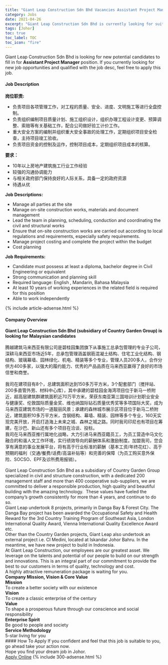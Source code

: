 ```yaml
---
title: "Giant Leap Construction Sdn Bhd Vacancies Assistant Project Manager" 
category: Jobs 
date: 2021-04-26 
excerpt: "Giant Leap Construction Sdn Bhd is currently looking for suitable person to fill in the Assistant Project Manager which based in Johor" 
tags: [Johor] 
toc: true 
toc_label: TOC 
toc_icon: "fire" 
--- 
```


<p>Giant Leap Construction Sdn Bhd is looking for new potential candidates to fill in for <b>Assistant Project Manager</b> position. If you currently looking for new job opportunities and qualified with the job desc, feel free to apply this job.
</p><div><div><h4>Job Description</h4></div><div><div><span><div><div><div><strong>&#23703;&#20301;&#32844;&#36131;:</strong></div></div><ul><li>&#36127;&#36131;&#39033;&#30446;&#21508;&#39033;&#31649;&#29702;&#24037;&#20316;&#65292;&#23545;&#24037;&#31243;&#30340;&#36136;&#37327;&#12289;&#23433;&#20840;&#12289;&#36827;&#24230;&#12289;&#25991;&#26126;&#26045;&#24037;&#31561;&#36827;&#34892;&#20840;&#30424;&#25511;&#21046;&#12290;</li><li>&#36127;&#36131;&#32452;&#32455;&#32534;&#21046;&#39033;&#30446;&#36136;&#37327;&#35745;&#21010;&#12289;&#26045;&#24037;&#32452;&#32455;&#35774;&#35745;&#65292;&#32452;&#32455;&#21150;&#29702;&#24037;&#31243;&#35774;&#35745;&#21464;&#26356;&#12289;&#39044;&#31639;&#35843;&#25972;&#12289;&#32034;&#36180;&#31561;&#26377;&#20851;&#22522;&#30784;&#24037;&#20316;&#65292;&#37197;&#21512;&#20844;&#21496;&#20570;&#22909;&#39564;&#24037;&#35745;&#20215;&#24037;&#20316;&#12290;</li><li>&#37325;&#22823;&#23433;&#20840;&#26041;&#26696;&#30340;&#32534;&#21046;&#24182;&#32452;&#32455;&#37325;&#22823;&#23433;&#20840;&#20107;&#25925;&#30340;&#22788;&#29702;&#24037;&#20316;&#65292;&#23450;&#26399;&#32452;&#32455;&#39033;&#30446;&#23433;&#20840;&#26816;&#26597;&#65292;&#20027;&#25345;&#39033;&#30446;&#31459;&#24037;&#39564;&#25910;&#12290;</li><li>&#36127;&#36131;&#39033;&#30446;&#36164;&#37329;&#30340;&#25511;&#21046;&#21450;&#36816;&#20316;&#65292;&#25511;&#21046;&#39033;&#30446;&#25104;&#26412;&#65292;&#23450;&#26399;&#32452;&#32455;&#39033;&#30446;&#25104;&#26412;&#30340;&#26680;&#31639;&#12290;</li></ul><div><strong>&#35201;&#27714;&#65306;</strong></div><ul><li>10&#24180;&#20197;&#19978;&#25151;&#22320;&#20135;&#24314;&#31569;&#26045;&#24037;&#34892;&#19994;&#24037;&#20316;&#32463;&#39564;</li><li>&#36739;&#24378;&#30340;&#27807;&#36890;&#21327;&#35843;&#33021;&#21147;</li><li>&#19982;&#30456;&#20851;&#25919;&#24220;&#37096;&#38376;&#20445;&#25345;&#33391;&#22909;&#30340;&#20154;&#38469;&#20851;&#31995;&#65292;&#20855;&#22791;&#19968;&#23450;&#30340;&#25919;&#24220;&#36164;&#28304;</li><li>&#24453;&#36935;&#20174;&#20248;</li></ul><div><strong>Job Descriptions:</strong></div><ul><li>Manage all parties at the site</li><li>Manage on-site construction works, materials and document management</li><li>Lead the team in planning, scheduling, conduction and coordinating the civil and structural works</li><li>Ensure that on-site construction works are carried out according to local regulations and requirements, especially safety requirements.</li><li>Manage project costing and complete the project within the budget</li><li>Cost planning</li></ul><div><strong>Job Requirements:</strong></div><ul><li>Candidate must possess at least a diploma, bachelor degree in Civil Engineering or equivalent</li><li>Strong communication and planning skill</li><li>Required language: English , Mandarin, Bahasa Malaysia</li><li>At least 10 years of working experiences in the related field is required for this position</li><li>Able to work independently</li></ul></div></span></div></div></div> 
{% include article-adsense.html %} 
<div><div><h4>Company Overview</h4></div><div><div><span><div><div>
<strong>Giant Leap Construction Sdn Bhd (subsidiary of Country Garden Group) is looking for Malaysian candidates</strong><br>
	&#160;</div>
<div>
	&#33150;&#36234;&#24314;&#31569;&#39532;&#26469;&#35199;&#20122;&#26377;&#38480;&#20844;&#21496;&#26159;&#30887;&#26690;&#22253;&#38598;&#22242;&#26071;&#19979;&#20174;&#20107;&#26045;&#24037;&#24635;&#25215;&#21253;&#31649;&#29702;&#30340;&#19987;&#19994;&#23376;&#20844;&#21496;&#65292;&#28145;&#32789;&#39532;&#26469;&#35199;&#20122;&#24066;&#22330;&#36817;5&#24180;&#65292;&#24635;&#25215;&#21253;&#31649;&#29702;&#28085;&#30422;&#38050;&#31563;&#28151;&#20957;&#22303;&#32467;&#26500;&#12289;&#20303;&#23429;&#24037;&#19994;&#21270;&#32467;&#26500;&#12289;&#38050;&#32467;&#26500;&#12289;&#29627;&#29827;&#24149;&#22681;&#12289;&#22253;&#26519;&#32511;&#21270;&#12289;&#26426;&#30005;&#12289;&#31934;&#35013;&#31561;&#22810;&#20010;&#19987;&#19994;&#65292;&#31649;&#29702;&#20154;&#21592;200&#22810;&#20154;&#65292;&#21512;&#20316;&#20998;&#20379;&#26041;400&#22810;&#23478;&#65292;&#20197;&#24378;&#22823;&#30340;&#23653;&#32422;&#33021;&#21147;&#12289;&#20248;&#31168;&#30340;&#20135;&#21697;&#21697;&#36136;&#22312;&#39532;&#26469;&#35199;&#20122;&#36194;&#24471;&#20102;&#33391;&#22909;&#30340;&#24066;&#22330;&#20449;&#35465;&#21644;&#21830;&#35465;&#12290;</div>
<div>
<br>
	&#25105;&#21496;&#22312;&#24314;&#39033;&#30446;&#26377;8&#20010;&#65292;&#24635;&#24314;&#31569;&#38754;&#31215;&#36798;&#21040;150&#22810;&#19975;&#24179;&#26041;&#31859;&#65292;3&#20010;&#37197;&#22871;&#37096;&#38376;&#65288;&#25605;&#25292;&#31449;&#12289;200&#22810;&#30452;&#31649;&#22806;&#21171;&#12289;&#26448;&#26009;&#20013;&#24515;&#24211;&#65289;&#65292;&#20854;&#20013;&#25215;&#24314;&#30340;&#30887;&#26690;&#22253;&#37329;&#28023;&#28286;&#39033;&#30446;&#20301;&#20110;&#26032;&#39532;&#19968;&#26725;&#38468;&#36817;&#65292;&#36229;&#39640;&#23618;&#24314;&#31569;&#32676;&#24314;&#31569;&#38754;&#31215;&#36817;70&#19975;&#24179;&#26041;&#31859;&#65292;&#33635;&#33719;&#19996;&#21335;&#20122;&#31532;&#19977;&#22269;&#22521;&#35757;&#35745;&#21010;&#32844;&#19994;&#23433;&#20840;&#19982;&#20581;&#24247;&#22870;&#12289;&#20262;&#25958;&#22269;&#38469;&#36136;&#37327;&#37329;&#22870;&#12289;&#32500;&#20063;&#32435;&#22269;&#38469;&#38075;&#30707;&#36136;&#37327;&#20248;&#31168;&#22870;&#31561;&#22810;&#39033;&#22269;&#38469;&#22823;&#22870;&#65292;&#25104;&#20026;&#39532;&#26469;&#35199;&#20122;&#24314;&#31569;&#24066;&#22330;&#30340;&#19968;&#36947;&#38739;&#20029;&#39118;&#26223;&#65307;&#25215;&#24314;&#30340;&#26862;&#26519;&#22478;&#24066;&#23637;&#31034;&#21306;&#39033;&#30446;&#20301;&#20110;&#26032;&#39532;&#20108;&#26725;&#38468;&#36817;&#65292;&#24314;&#31569;&#38754;&#31215;10&#22810;&#19975;&#24179;&#26041;&#31859;&#65292;&#21547;&#38050;&#32467;&#26500;&#12289;&#24149;&#22681;&#12289;&#31934;&#35013;&#12289;&#22253;&#26519;&#31561;&#22810;&#20010;&#19987;&#19994;&#65292;160&#22825;&#23454;&#29616;&#23436;&#32654;&#24320;&#25918;&#65292;&#24320;&#21551;&#25171;&#36896;&#28023;&#19978;&#26410;&#26469;&#20043;&#22478;&#12289;&#26862;&#26519;&#20043;&#22478;&#20043;&#36335;&#12290;&#21516;&#26102;&#25105;&#21496;&#21360;&#23612;&#20063;&#26377;&#39033;&#30446;&#22312;&#31609;&#24314;&#65292;&#22312;&#27801;&#24052;&#12289;&#26032;&#23665;&#36824;&#26377;&#22810;&#20010;&#39033;&#30446;&#22312;&#27965;&#35848;&#12289;&#25237;&#26631;&#12290;</div>
<div>
	&#25105;&#21496;&#22312;&#39532;&#26469;&#35199;&#20122;&#25512;&#34892;&#23646;&#22320;&#21270;&#25112;&#30053;&#65292;&#22823;&#21147;&#24341;&#36827;&#39532;&#26469;&#35199;&#20122;&#31821;&#21592;&#24037;&#65292;&#20026;&#21592;&#24037;&#33829;&#36896;&#20013;&#39532;&#25991;&#21270;&#34701;&#21512;&#30340;&#21644;&#35856;&#20154;&#25991;&#24037;&#20316;&#29615;&#22659;&#65292;&#23454;&#34892;&#32489;&#25928;&#23548;&#21521;&#30340;&#34218;&#37228;&#20307;&#31995;&#21644;&#28608;&#21169;&#21046;&#24230;&#12290;&#21152;&#30431;&#25105;&#21496;&#65292;&#24744;&#20250;&#20139;&#26377;&#28385;&#24847;&#30340;&#20107;&#19994;&#21457;&#23637;&#24179;&#21488;&#65292;&#23558;&#26377;&#39640;&#20110;&#34892;&#19994;&#26631;&#20934;&#30340;&#34218;&#37228;&#65288;&#22522;&#26412;&#24037;&#36164;/&#24180;&#32456;&#33457;&#32418;&#65289;&#12289;&#39640;&#20110;&#39044;&#26399;&#30340;&#31119;&#21033;&#65288;&#20132;&#36890;/&#39184;&#36153;/&#35805;&#36153;/&#39640;&#28201;&#34917;&#36148;&#31561;&#65289;&#21644;&#23436;&#21892;&#30340;&#20445;&#38556;&#65288;&#20026;&#21592;&#24037;&#36141;&#20080;&#24847;&#22806;&#20445;&#38505;&#12289;SOCSO&#12289;EPF&#21450;&#35786;&#25152;&#36153;&#29992;&#25253;&#38144;&#65289;&#12290;</div>
<div>
<br>
	Giant Leap Construction Sdn Bhd as a subsidiary of Country Garden Group specialized in civil and structure construction, with a dedicated 200 management staff and more than 400 cooperative sub-suppliers, we are committed to deliver a responsible production, high quality and beautiful building with the amazing technology. &#160;These values have fueled the company&#8217;s growth consistently for more than 4 years, and continue to do so.</div>
<div>
<div>
		Giant Leap undertook 8 projects, primarily in Danga Bay &amp; Forest City. The Danga Bay project has been awarded the Occupational Safety and Health Reward for the 3rd Country Training Program of Southeast Asia, London International Quality Award, Vienna International Quality Excellence Award etc.</div>
<div>
		Other than the Country Garden projects, Giant Leap also undertook an external project i.e. CI Medini, located at Iskandar Johor Bahru. In the meantime, we have new project to build in Indonesia.</div>
</div>
<div>
	At Giant Leap Construction, our employees are our greatest asset. We leverage on the talents and potential of our people to build on our strength and innovations. This is an integral part of our commitment to provide the best to our customers in terms of quality, technology and cost.</div>
<div>
	A highly attractive remuneration package is waiting for you.</div>
<div>
<strong>Company Mission, Vision &amp; Core Value</strong></div>
<div>
<strong>Mission</strong><br>
	To create a better society with our existence&#160;</div>
<div>
<strong>Vision</strong></div>
<div>
	To create a classic enterprise of the century</div>
<div>
<strong>Value</strong></div>
<div>
	To shape a prosperous future through our conscience and social responsibility</div>
<div>
<strong>Enterprise Spirit</strong><br>
	Be good to people and society</div>
<div>
<strong>Service Methodology</strong></div>
<div>
	5-star living for you</div></div></span></div></div></div> 
#### How To Apply 
If you confident and feel that this job is suitable to you, go ahead take your action now. <br/> 
Hope you find your dream job in Johor. <br/> 
<a href="https://www.jobstreet.com.my/en/job/assistant-project-manager-4548804?jobId=jobstreet-my-job-4548804&" class="btn btn--info" target="_blank" rel="nofollow noopenner">Apply Online</a> 
{% include 300-adsense.html %} 